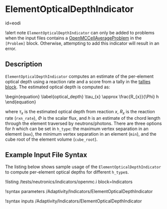 # ElementOpticalDepthIndicator
  id=eodi

!alert note
`ElementOpticalDepthIndicator` can only be added to problems when the input files contains a [OpenMCCellAverageProblem](OpenMCCellAverageProblem.md)
in the `[Problem]` block. Otherwise, attempting to add this indicator will result in an error.

## Description

`ElementOpticalDepthIndicator` computes an estimate of the per-element optical depth using a reaction rate and a score from a tally in the
[tallies block](AddTallyAction.md). The estimated optical depth is computed as:

\begin{equation}
\label{optical_depth}
\tau_{x} \approx \frac{R_{x}}{\Phi} h
\end{equation}

where $\tau_{x}$ is the estimated optical depth from reaction $x$, $R_{x}$ is the reaction rate (`rxn_rate`), $\Phi$ is the scalar flux, and $h$ is an estimate of
the chord length through the element traversed by neutrons/photons. There are three options for $h$ which can be set in `h_type`: the maximum vertex separation in an element (`max`), the minimum vertex separation in an element (`min`), and the cube root of the element volume (`cube_root`).

## Example Input File Syntax

The listing below shows sample usage of the `ElementOpticalDepthIndicator` to compute per-element optical depths for different `h_type`s.

!listing /tests/neutronics/indicators/openmc.i
  block=Indicators

!syntax parameters /Adaptivity/Indicators/ElementOpticalDepthIndicator

!syntax inputs /Adaptivity/Indicators/ElementOpticalDepthIndicator
